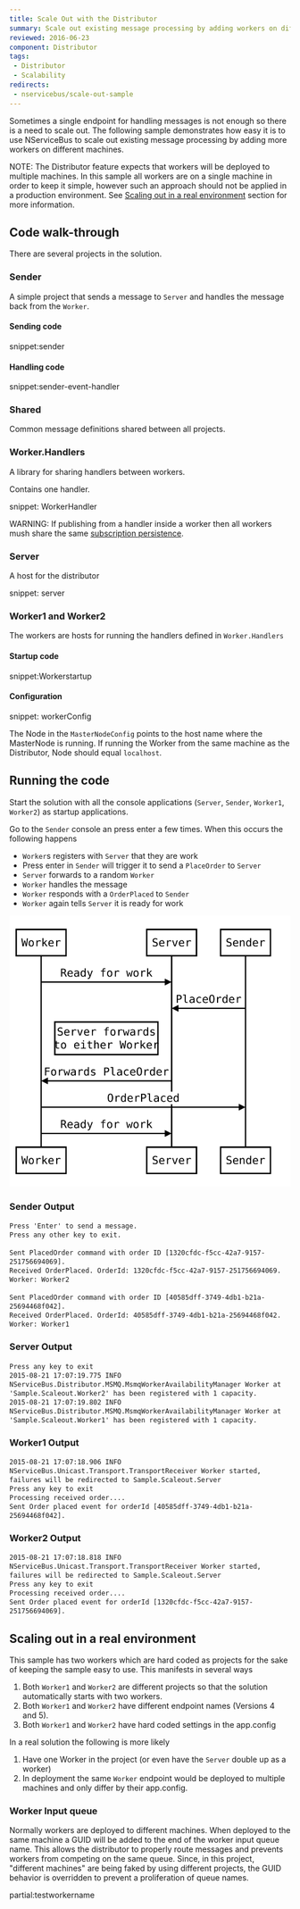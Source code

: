 ```yaml
---
title: Scale Out with the Distributor
summary: Scale out existing message processing by adding workers on different machines.
reviewed: 2016-06-23
component: Distributor
tags:
 - Distributor
 - Scalability
redirects:
 - nservicebus/scale-out-sample
---
```


Sometimes a single endpoint for handling messages is not enough so there is a need to scale out. The following sample demonstrates how easy it is to use NServiceBus to scale out existing message processing by adding more workers on different machines.

NOTE: The Distributor feature expects that workers will be deployed to multiple machines. In this sample all workers are on a single machine in order to keep it simple, however such an approach should not be applied in a production environment. See [Scaling out in a real environment](#scaling-out-in-a-real-environment) section for more information.
 

## Code walk-through

There are several projects in the solution.


### Sender

A simple project that sends a message to `Server` and handles the message back from the `Worker`.


#### Sending code

snippet:sender


#### Handling code


snippet:sender-event-handler


### Shared

Common message definitions shared between all projects.


### Worker.Handlers

A library for sharing handlers between workers.

Contains one handler.

snippet: WorkerHandler

WARNING: If publishing from a handler inside a worker then all workers mush share the same [subscription persistence](/nservicebus/persistence/).


### Server

A host for the distributor

snippet: server


### Worker1 and Worker2

The workers are hosts for running the handlers defined in `Worker.Handlers`


#### Startup code

snippet:Workerstartup


#### Configuration

snippet: workerConfig

The Node in the `MasterNodeConfig` points to the host name where the MasterNode is running. If running the Worker from the same machine as the Distributor, Node should equal `localhost`.


## Running the code

Start the solution with all the console applications (`Server`, `Sender`, `Worker1`, `Worker2`) as startup applications.

Go to the `Sender` console an press enter a few times. When this occurs the following happens

 * `Worker`s registers with `Server` that they are work
 * Press enter in `Sender` will trigger it to send a `PlaceOrder` to `Server`
 * `Server` forwards to a random `Worker`
 * `Worker` handles the message
 * `Worker` responds with a `OrderPlaced` to `Sender`
 * `Worker` again tells `Server` it is ready for work

<!-- https://bramp.github.io/js-sequence-diagrams/
Worker->Server: Ready for work
Sender->Server: PlaceOrder
Note left of Server: Server forwards\nto either Worker
Server->Worker: Forwards PlaceOrder
Worker->Sender: OrderPlaced
Worker->Server: Ready for work
-->

![](flow.svg)


### Sender Output

```no-highlight
Press 'Enter' to send a message.
Press any other key to exit.

Sent PlacedOrder command with order ID [1320cfdc-f5cc-42a7-9157-251756694069].
Received OrderPlaced. OrderId: 1320cfdc-f5cc-42a7-9157-251756694069. Worker: Worker2

Sent PlacedOrder command with order ID [40585dff-3749-4db1-b21a-25694468f042].
Received OrderPlaced. OrderId: 40585dff-3749-4db1-b21a-25694468f042. Worker: Worker1
```


### Server Output

```no-highlight
Press any key to exit
2015-08-21 17:07:19.775 INFO  NServiceBus.Distributor.MSMQ.MsmqWorkerAvailabilityManager Worker at 'Sample.Scaleout.Worker2' has been registered with 1 capacity.
2015-08-21 17:07:19.802 INFO  NServiceBus.Distributor.MSMQ.MsmqWorkerAvailabilityManager Worker at 'Sample.Scaleout.Worker1' has been registered with 1 capacity.
```


### Worker1 Output

```no-highlight
2015-08-21 17:07:18.906 INFO  NServiceBus.Unicast.Transport.TransportReceiver Worker started, failures will be redirected to Sample.Scaleout.Server
Press any key to exit
Processing received order....
Sent Order placed event for orderId [40585dff-3749-4db1-b21a-25694468f042].
```


### Worker2 Output

```no-highlight
2015-08-21 17:07:18.818 INFO  NServiceBus.Unicast.Transport.TransportReceiver Worker started, failures will be redirected to Sample.Scaleout.Server
Press any key to exit
Processing received order....
Sent Order placed event for orderId [1320cfdc-f5cc-42a7-9157-251756694069].
```


## Scaling out in a real environment

This sample has two workers which are hard coded as projects for the sake of keeping the sample easy to use. This manifests in several ways

 1. Both `Worker1` and `Worker2` are different projects so that the solution automatically starts with two workers.
 1. Both `Worker1` and `Worker2` have different endpoint names (Versions 4 and 5).
 1. Both `Worker1` and `Worker2` have hard coded settings in the app.config

In a real solution the following is more likely

 1. Have one Worker in the project (or even have the `Server` double up as a worker)
 1. In deployment the same `Worker` endpoint would be deployed to multiple machines and only differ by their app.config.


### Worker Input queue

Normally workers are deployed to different machines. When deployed to the same machine a GUID will be added to the end of the worker input queue name. This allows the distributor to properly route messages and prevents workers from competing on the same queue. Since, in this project, "different machines" are being faked by using different projects, the GUID behavior is overridden to prevent a proliferation of queue names.

partial:testworkername
